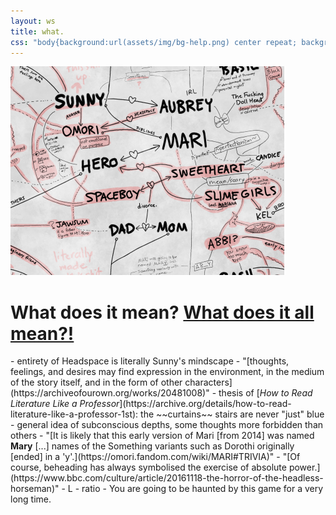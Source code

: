 ```yaml
---
layout: ws
title: what.
css: "body{background:url(assets/img/bg-help.png) center repeat; background-attachment:fixed;} .wrap{max-width:875px;} main img{opacity:0; width:100%;} h1{text-align:center; padding:1em 0;} #help{margin-top:1em;} .box ul{margin:1em 0;} li{display:inline;} li:before{content:'+ ';} li:first-child:before{content:none;} footer p{display:none;} footer{margin:2em auto 0;}"
---
```

<main>
<a href="assets/img/helpme.png"><img src="assets/img/bg-help.png" alt="A diagram of various character connections and parallels. Only somewhat hinged." title="A diagram of various character connections and parallels. Only somewhat hinged."/></a>
<div class="box"><h1>What does it mean? <a href="assets/img/helpme.png">What does it all mean?!</a></h1></div>
<div class="box" id="help" markdown="1">
- entirety of Headspace is literally Sunny's mindscape
- "[thoughts, feelings, and desires may find expression in the environment, in the medium of the story itself, and in the form of other characters](https://archiveofourown.org/works/20481008)"
- thesis of [<i>How to Read Literature Like a Professor</i>](https://archive.org/details/how-to-read-literature-like-a-professor-1st): the ~~curtains~~ stairs are never "just" blue
- general idea of subconscious depths, some thoughts more forbidden than others
- "[It is likely that this early version of Mari [from 2014] was named <b>Mary</b> [...] names of the Something variants such as Dorothi originally [ended] in a 'y'.](https://omori.fandom.com/wiki/MARI#TRIVIA)"
- "[Of course, beheading has always symbolised the exercise of absolute power.](https://www.bbc.com/culture/article/20161118-the-horror-of-the-headless-horseman)"
- L
- ratio
- You are going to be haunted by this game for a very long time.
</div>
</main><!--notes for later: Rococo/artist girl/Angel (latter links to Mari/Sunny; scary big sis??); pigtails (f!Omori, Sweetheart, that one imaginary friend/beta character)-->